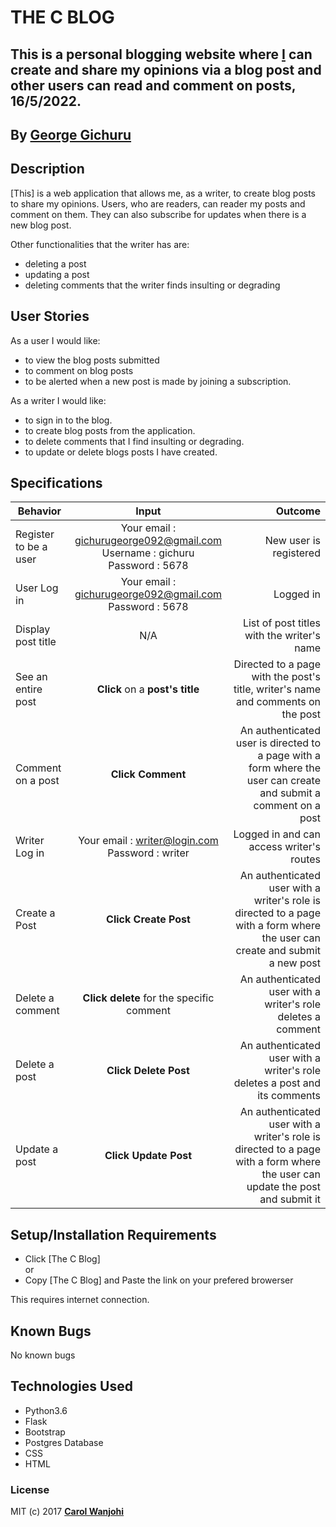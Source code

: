 # THE C BLOG

## This is a personal blogging website where [I](https://github.com/GEORGE-GICHURU) can create and share my opinions via a blog post and other users can read and comment on posts, 16/5/2022.


## By **[George Gichuru](https://github.com/GEORGE-GICHURU)**

## Description
[This] is a web application that allows me, as a writer, to create blog posts to share my opinions. Users, who are readers, can reader my posts and comment on them. They can also subscribe for updates when there is a new blog post.<br>

Other functionalities that the writer has are: <br>
- deleting a post
- updating a post
- deleting comments that the writer finds insulting or degrading

## User Stories
As a user I would like:
* to view the blog posts submitted
* to comment on blog posts
* to be alerted when a new post is made by joining a subscription. <br>

As a writer I would like:
* to sign in to the blog.
* to create blog posts from the application.
* to delete comments that I find insulting or degrading.
* to update or delete blogs posts I have created.

## Specifications
| Behavior        | Input           | Outcome  |
| ------------- |:-------------:| -----:|
| Register to be a user | Your email : gichurugeorge092@gmail.com <br> Username : gichuru  <br> Password : 5678 | New user is registered |
| User Log in | Your email : gichurugeorge092@gmail.com <br> Password : 5678 | Logged in |
| Display post title | N/A | List of post titles with the writer's name |
| See an entire post | **Click** on a **post's title** | Directed to a page with the post's title, writer's name and comments on the post |
| Comment on a post | **Click Comment** | An authenticated user is directed to a page with a form where the user can create and submit a comment on a post |
| Writer Log in | Your email : writer@login.com <br> Password : writer | Logged in and can access writer's routes |
| Create a Post | **Click Create Post** | An authenticated user with a writer's role is directed to a page with a form where the user can create and submit a new post |
| Delete a comment | **Click delete** for the specific comment | An authenticated user with a writer's role deletes a comment |
| Delete a post | **Click Delete Post** | An authenticated user with a writer's role deletes a post and its comments |
| Update a post | **Click Update Post** | An authenticated user with a writer's role is directed to a page with a form where the user can update the post and submit it |

## Setup/Installation Requirements

* Click [The C Blog] <br/>
  or <br/>
* Copy [The C Blog] and  Paste the link on your prefered browerser

This requires internet connection.

## Known Bugs

No known bugs

## Technologies Used
- Python3.6
- Flask
- Bootstrap
- Postgres Database
- CSS
- HTML

### License

MIT (c) 2017 **[Carol Wanjohi](https://github.com/carolwanjohi)**


